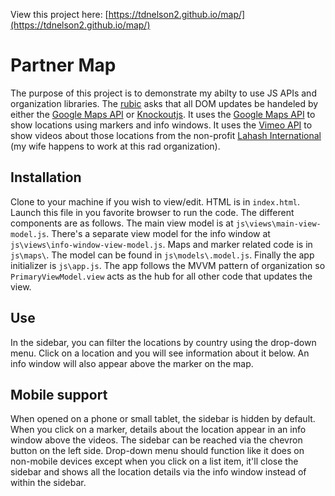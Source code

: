 View this project here: [https://tdnelson2.github.io/map/](https://tdnelson2.github.io/map/)
# Partner Map
The purpose of this project is to demonstrate my abilty to use JS APIs and organization libraries. The [rubic](https://review.udacity.com/#!/rubrics/17/view) asks that all DOM updates be handeled by either the [Google Maps API](https://developers.google.com/maps/) or [Knockoutjs](http://knockoutjs.com/). It uses the [Google Maps API](https://developers.google.com/maps/) to show locations using markers and info windows. It uses the [Vimeo API](https://developer.vimeo.com/api/start) to show videos about those locations from the non-profit [Lahash International](http://lahash.org/) (my wife happens to work at this rad organization).

## Installation
Clone to your machine if you wish to view/edit. HTML is in `index.html`. Launch this file in you favorite browser to run the code. The different components are as follows. The main view model is at `js\views\main-view-model.js`. There's a separate view model for the info window at `js\views\info-window-view-model.js`. Maps and marker related code is in `js\maps\`. The model can be found in `js\models\.model.js`. Finally the app initializer is `js\app.js`. The app follows the MVVM pattern of organization so `PrimaryViewModel.view` acts as the hub for all other code that updates the view.

## Use
In the sidebar, you can filter the locations by country using the drop-down menu. Click on a location and you will see information about it below. An info window will also appear above the marker on the map.

## Mobile support
When opened on a phone or small tablet, the sidebar is hidden by default. When you click on a marker, details about the location appear in an info window above the videos. The sidebar can be reached via the chevron button on the left side. Drop-down menu should function like it does on non-mobile devices except when you click on a list item, it'll close the sidebar and shows all the location details via the info window instead of within the sidebar.

